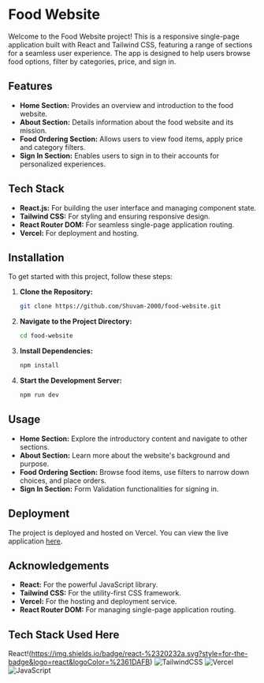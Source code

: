 # Food Website

Welcome to the Food Website project! This is a responsive single-page application built with React and Tailwind CSS, featuring a range of sections for a seamless user experience. The app is designed to help users browse food options, filter by categories, price, and sign in.

## Features

- **Home Section:** Provides an overview and introduction to the food website.
- **About Section:** Details information about the food website and its mission.
- **Food Ordering Section:** Allows users to view food items, apply price and category filters.
- **Sign In Section:** Enables users to sign in to their accounts for personalized experiences.

## Tech Stack

- **React.js:** For building the user interface and managing component state.
- **Tailwind CSS:** For styling and ensuring responsive design.
- **React Router DOM:** For seamless single-page application routing.
- **Vercel:** For deployment and hosting.

## Installation

To get started with this project, follow these steps:

1. **Clone the Repository:**

   ```bash
   git clone https://github.com/Shuvam-2000/food-website.git
   ```

2. **Navigate to the Project Directory:**

   ```bash
   cd food-website
   ```

3. **Install Dependencies:**

   ```bash
   npm install
   ```

4. **Start the Development Server:**

   ```bash
   npm run dev
   ```


## Usage

- **Home Section:** Explore the introductory content and navigate to other sections.
- **About Section:** Learn more about the website's background and purpose.
- **Food Ordering Section:** Browse food items, use filters to narrow down choices, and place orders.
- **Sign In Section:** Form Validation functionalities for signing in.

## Deployment

The project is deployed and hosted on Vercel. You can view the live application [here](https://food-website-with-react-js.vercel.app/).

## Acknowledgements

- **React:** For the powerful JavaScript library.
- **Tailwind CSS:** For the utility-first CSS framework.
- **Vercel:** For the hosting and deployment service.
- **React Router DOM:** For managing single-page application routing.

## Tech Stack Used Here
React!(https://img.shields.io/badge/react-%2320232a.svg?style=for-the-badge&logo=react&logoColor=%2361DAFB) ![TailwindCSS](https://img.shields.io/badge/tailwindcss-%2338B2AC.svg?style=for-the-badge&logo=tailwind-css&logoColor=white) ![Vercel](https://img.shields.io/badge/vercel-%23000000.svg?style=for-the-badge&logo=vercel&logoColor=white) ![JavaScript](https://img.shields.io/badge/javascript-%23323330.svg?style=for-the-badge&logo=javascript&logoColor=%23F7DF1E)
